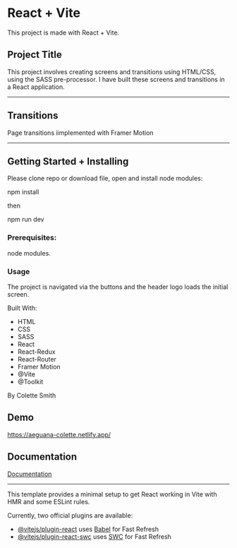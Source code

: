 # React + Vite

This project is made with React + Vite.

## Project Title

This project involves creating screens and transitions using HTML/CSS, using the SASS pre-processor.
I have built these screens and transitions in a React application.

---

## Transitions

Page transitions iimplemented with Framer Motion

---

## Getting Started + Installing

Please clone repo or download file, open and install node modules:

npm install

then

npm run dev

### Prerequisites:

node modules.

### Usage

The project is navigated via the buttons and the header logo loads the initial screen.

Built With:

- HTML
- CSS
- SASS
- React
- React-Redux
- React-Router
- Framer Motion
- @Vite
- @Toolkit

By Colette Smith

## Demo

https://aeguana-colette.netlify.app/

## Documentation

[Documentation](https://vitejs.dev/)

---

This template provides a minimal setup to get React working in Vite with HMR and some ESLint rules.

Currently, two official plugins are available:

- [@vitejs/plugin-react](https://github.com/vitejs/vite-plugin-react/blob/main/packages/plugin-react/README.md) uses [Babel](https://babeljs.io/) for Fast Refresh
- [@vitejs/plugin-react-swc](https://github.com/vitejs/vite-plugin-react-swc) uses [SWC](https://swc.rs/) for Fast Refresh
